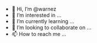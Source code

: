 - 👋 Hi, I’m @warnez
- 👀 I’m interested in ...
- 🌱 I’m currently learning ...
- 💞️ I’m looking to collaborate on ...
- 📫 How to reach me ...

<!---
warnez/warnez is a ✨ special ✨ repository because its `README.md` (this file) appears on your GitHub profile.
You can click the Preview link to take a look at your changes.
--->

